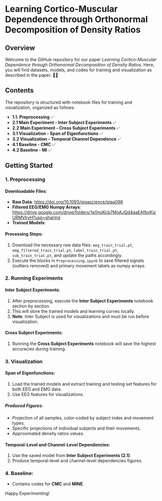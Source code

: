 # Learning Cortico-Muscular Dependence through Orthonormal Decomposition of Density Ratios 

## Overview
Welcome to the GitHub repository for our paper *Learning Cortico-Muscular Dependence through Orthonormal Decomposition of Density Ratios*. Here, you will find datasets, models, and codes for training and visualization as described in the paper. 🧠💪

## Contents
The repository is structured with notebook files for training and visualization, organized as follows:

- **1.1. Preprocessing** ✅ 
- **2.1 Main Experiment - Inter Subject Experiments** ✅ 
- **2.2 Main Experiment - Cross Subject Experiments** ✅ 
- **3.1 Visualization - Span of Eigenfunctions** ✅ 
- **3.2 Visualization - Temporal Channel Dependence** ✅ 
- **4.1 Baseline - CMC** ✅ 
- **4.2 Baseline - MI** ✅ 

## Getting Started

### 1. Preprocessing
#### Downloadable Files:
- **Raw Data**: https://doi.org/10.1093/gigascience/giaa098
- **Filtered EEG/EMG Numpy Arrays**: https://drive.google.com/drive/folders/1e0nqKcb7MoAJQd4aaEAfbvKjzURMVkyH?usp=sharing
- **Trained Models**: 

#### Processing Steps:
1. Download the necessary raw data files: `eeg_train_trial.pt`, `emg_filtered_train_trial.pt`, `label_train_trial.pt`, `sub_train_trial.pt`, and update the paths accordingly.
2. Execute the blocks in `Preprocessing.ipynb` to save filtered signals (outliers removed) and primary movement labels as numpy arrays.

### 2. Running Experiments
#### Inter Subject Experiments:
1. After preprocessing, execute the **Inter Subject Experiments** notebook section by section.
2. This will store the trained models and learning curves locally.
3. **Note**: Inter Subject is used for visualizations and must be run before visualization.

#### Cross Subject Experiments:
1. Running the **Cross Subject Experiments** notebook will save the highest accuracies during training.

### 3. Visualization
#### Span of Eigenfunctions:
1. Load the trained models and extract training and testing set features for both EEG and EMG data.
2. Use EEG features for visualizations.

##### Produced Figures:
- Projection of all samples, color-coded by subject index and movement types.
- Specific projections of individual subjects and their movements.
- Approximated density ratios values.

#### Temporal-Level and Channel-Level Dependencies:
1. Use the saved model from **Inter Subject Experiments (2.1)**.
2. Produce temporal-level and channel-level dependencies figures.

### 4. Baseline:
- Contains codes for **CMC** and **MINE**.

Happy Experimenting! 
